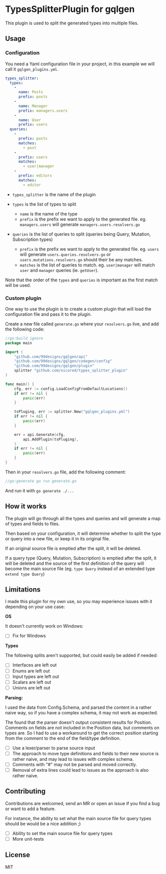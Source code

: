 # TypesSplitterPlugin for gqlgen

This plugin is used to split the generated types into multiple files.

## Usage

### Configuration

You need a Yaml configuration file in your project, in this example we will call it `gqlgen_plugins.yml`.

```yaml
types_splitter:
  types:
    -
      name: Posts
      prefix: posts
    -
      name: Manager
      prefix: managers.users
    -
      name: User
      prefix: users
  queries:
    -
      prefix: posts
      matches:
        - post
    -
      prefix: users
      matches:
        - user|manager
    -
      prefix: editors
      matches:
        - editor
```

- `types_splitter` is the name of the plugin


- `types` is the list of types to split
  - `name` is the name of the type
  - `prefix` is the prefix we want to apply to the generated file. eg. `managers.users` will generate `managers.users.resolvers.go`


- `queries` is the list of queries to split (queries being Query, Mutation, Subscription types)
  - `prefix` is the prefix we want to apply to the generated file. eg. `users` will generate `users.queries.resolvers.go` or `users.mutations.resolvers.go` should their be any matches.
  - `matches` is the list of queries to match. eg. `user|manager` will match `user` and `manager` queries (ie. `getUser`).

Note that the order of the `types` and `queries` is important as the first match will be used.

### Custom plugin

One way to use the plugin is to create a custom plugin that will load the configuration file and pass it to the plugin.

Create a new file called `generate.go` where your `resolvers.go` live, and add the following code:

```go
//go:build ignore
package main

import (
    "github.com/99designs/gqlgen/api"
    "github.com/99designs/gqlgen/codegen/config"
    "github.com/99designs/gqlgen/plugin"
    splitter "github.com/nicored/types_splitter_plugin"
)

func main() {
    cfg, err := config.LoadConfigFromDefaultLocations()
    if err != nil {
        panic(err)
    }

    tsPluging, err := splitter.New("gqlgen_plugins.yml")
	if err != nil {
		panic(err)
    }

    err = api.Generate(cfg,
        api.AddPlugin(tsPluging),
    )
    if err != nil {
        panic(err)
    }
}
```

Then in your `resolvers.go` file, add the following comment:

```go
//go:generate go run generate.go
```

And run it with `go generate ./...`

## How it works

The plugin will go through all the types and queries and will generate a map of types and fields to files.

Then based on your configuration, it will determine whether to split the type or query into a new file, or keep it in its original file.

If an original source file is emptied after the split, it will be deleted.

If a query type (Query, Mutation, Subscription) is emptied after the split, it will be deleted and the source of the first definition of the query will become the main source file (eg. `type Query` instead of an extended type `extend type Query`)

## Limitations

I made this plugin for my own use, so you may experience issues with it depending on your use case:

**OS**

It doesn't currently work on Windows:

- [ ] Fix for Windows

**Types**

The following splits aren't supported, but could easily be added if needed:

- [ ] Interfaces are left out
- [ ] Enums are left out
- [ ] Input types are left out
- [ ] Scalars are left out
- [ ] Unions are left out

**Parsing:**

I used the data from Config.Schema, and parsed the content in a rather naive way, so if you have a complex schema, it may not work as expected.

The found that the parser doesn't output consistent results for Position. Comments on fields are not included in the Position data, but comments on types are. So I had to use a workaround to get the correct position starting from the comment to the end of the field/type definition.

- [ ] Use a lexer/parser to parse source input
- [ ] The approach to move type definitions and fields to their new source is rather naive, and may lead to issues with complex schema. 
- [ ] Comments with "#" may not be parsed and moved correctly.
- [ ] Removal of extra lines could lead to issues as the approach is also rather naive.

## Contributing

Contributions are welcomed, send an MR or open an issue if you find a bug or want to add a feature.

For instance, the ability to set what the main source file for query types should be would be a nice addition ;)

- [ ] Ability to set the main source file for query types
- [ ] More unit-tests

## License
MIT
